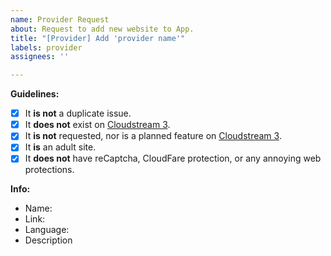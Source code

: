 ```yaml
---
name: Provider Request
about: Request to add new website to App.
title: "[Provider] Add 'provider name'"
labels: provider
assignees: ''

---
```


**Guidelines:**
- [x] It **is not** a duplicate issue.
- [x] It **does not** exist on [Cloudstream 3](https://github.com/LagradOst/CloudStream-3).
- [x] It **is not** requested, nor is a planned feature on [Cloudstream 3](https://github.com/LagradOst/CloudStream-3).
- [x] It **is** an adult site.
- [x] It **does not** have reCaptcha, CloudFare protection, or any annoying web protections.

**Info:**
- Name:
- Link:
- Language:
- Description
